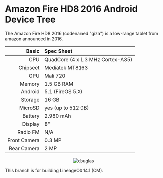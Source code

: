 # Amazon Fire HD8 2016 Android Device Tree

The Amazon Fire HD8 2016 (codenamed "giza") is a low-range tablet from amazon announced in 2016.

Basic   | Spec Sheet
-------:|:--------------------------------------------------
CPU     | QuadCore (4 x 1.3 MHz Cortex-A35)
Chipseet| Mediatek MT8163
GPU     | Mali 720
Memory  | 1.5 GB RAM
Android | 5.1 (FireOS 5.X)
Storage | 16 GB
MicroSD | yes (up to 512 GB)
Battery | 2.980 mAh
Display | 8"
Radio FM| N/A
Front Camera  | 0.3 MP
Rear Camera  | 2 MP

<p align="center">
  <img src="https://www.pikpng.com/pngl/b/347-3474224_amazon-fire-hd-8-amazon-fire-7-tablet.png" alt="douglas"/>
</p>

This branch is for building LineageOS 14.1 (CM).